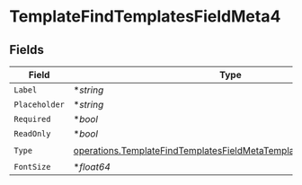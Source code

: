 # TemplateFindTemplatesFieldMeta4


## Fields

| Field                                                                                                                                                  | Type                                                                                                                                                   | Required                                                                                                                                               | Description                                                                                                                                            |
| ------------------------------------------------------------------------------------------------------------------------------------------------------ | ------------------------------------------------------------------------------------------------------------------------------------------------------ | ------------------------------------------------------------------------------------------------------------------------------------------------------ | ------------------------------------------------------------------------------------------------------------------------------------------------------ |
| `Label`                                                                                                                                                | **string*                                                                                                                                              | :heavy_minus_sign:                                                                                                                                     | N/A                                                                                                                                                    |
| `Placeholder`                                                                                                                                          | **string*                                                                                                                                              | :heavy_minus_sign:                                                                                                                                     | N/A                                                                                                                                                    |
| `Required`                                                                                                                                             | **bool*                                                                                                                                                | :heavy_minus_sign:                                                                                                                                     | N/A                                                                                                                                                    |
| `ReadOnly`                                                                                                                                             | **bool*                                                                                                                                                | :heavy_minus_sign:                                                                                                                                     | N/A                                                                                                                                                    |
| `Type`                                                                                                                                                 | [operations.TemplateFindTemplatesFieldMetaTemplatesResponse200Type](../../models/operations/templatefindtemplatesfieldmetatemplatesresponse200type.md) | :heavy_check_mark:                                                                                                                                     | N/A                                                                                                                                                    |
| `FontSize`                                                                                                                                             | **float64*                                                                                                                                             | :heavy_minus_sign:                                                                                                                                     | N/A                                                                                                                                                    |